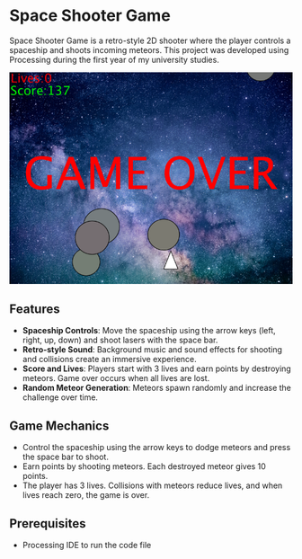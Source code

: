 # Space Shooter Game
Space Shooter Game is a retro-style 2D shooter where the player controls a spaceship and shoots incoming meteors. This project was developed using Processing during the first year of my university studies.

![Space Shooter Screenshot](https://github.com/Ladnopoka/SpaceShooter/blob/main/space_shooter_2.png)

## Features
- **Spaceship Controls**: Move the spaceship using the arrow keys (left, right, up, down) and shoot lasers with the space bar.
- **Retro-style Sound**: Background music and sound effects for shooting and collisions create an immersive experience.
- **Score and Lives**: Players start with 3 lives and earn points by destroying meteors. Game over occurs when all lives are lost.
- **Random Meteor Generation**: Meteors spawn randomly and increase the challenge over time.

## Game Mechanics
- Control the spaceship using the arrow keys to dodge meteors and press the space bar to shoot.
- Earn points by shooting meteors. Each destroyed meteor gives 10 points.
- The player has 3 lives. Collisions with meteors reduce lives, and when lives reach zero, the game is over.

## Prerequisites
- Processing IDE to run the code file
  
